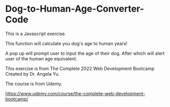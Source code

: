 # Dog-to-Human-Age-Converter-Code

This is a Javascript exercise. 

This function will calculate you dog's age to human years!

A pop up will prompt user to input the age of their dog. After which will alert user of the human age equivalent. 

This exercise is from The Complete 2022 Web Development Bootcamp Created by Dr. Angela Yu. 

The course is from Udemy.

https://www.udemy.com/course/the-complete-web-development-bootcamp/
